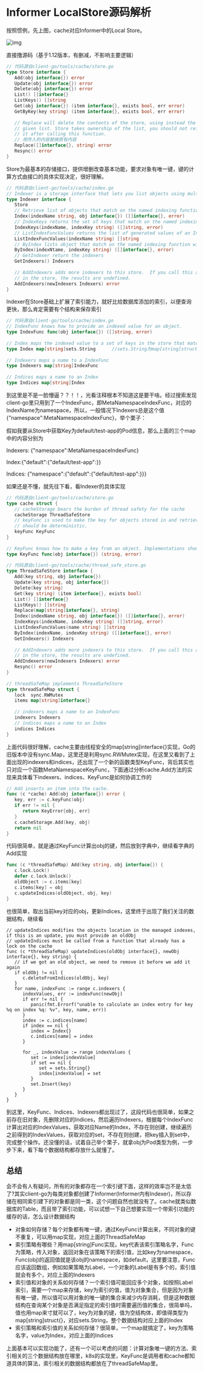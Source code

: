 # Informer LocalStore源码解析


 按照惯例，先上图，cache对应Informer中的Local Store。

![img](./informer.jpeg)

直接撸源码（基于1.12版本，有删减，不影响主要逻辑）

```go
// 代码源自client-go/tools/cache/store.go
type Store interface {
   Add(obj interface{}) error
   Update(obj interface{}) error
   Delete(obj interface{}) error
   List() []interface{}
   ListKeys() []string
   Get(obj interface{}) (item interface{}, exists bool, err error)
   GetByKey(key string) (item interface{}, exists bool, err error)
 
   // Replace will delete the contents of the store, using instead the
   // given list. Store takes ownership of the list, you should not reference
   // it after calling this function.
   // 用传入的内容替换原有内容
   Replace([]interface{}, string) error
   Resync() error
}
```

Store为最基本的存储接口，提供增删改查基本功能，要求对象有唯一键，键的计算方式由接口的具体实现决定，很好理解。

```go
// 代码源自client-go/tools/cache/index.go
// Indexer is a storage interface that lets you list objects using multiple indexing functions
type Indexer interface {
   Store
   // Retrieve list of objects that match on the named indexing function
   Index(indexName string, obj interface{}) ([]interface{}, error)
   // IndexKeys returns the set of keys that match on the named indexing function.
   IndexKeys(indexName, indexKey string) ([]string, error)
   // ListIndexFuncValues returns the list of generated values of an Index func
   ListIndexFuncValues(indexName string) []string
   // ByIndex lists object that match on the named indexing function with the exact key
   ByIndex(indexNtame, indexKey string) ([]interface{}, error)
   // GetIndexer return the indexers
   GetIndexers() Indexers
 
   // AddIndexers adds more indexers to this store.  If you call this after you already have data
   // in the store, the results are undefined.
   AddIndexers(newIndexers Indexers) error
}
```

Indexer在Store基础上扩展了索引能力，就好比给数据库添加的索引，以便查询更快，那么肯定需要有个结构来保存索引

```go
// 代码源自client-go/tools/cache/index.go
// IndexFunc knows how to provide an indexed value for an object.
type IndexFunc func(obj interface{}) ([]string, error)
  
// Index maps the indexed value to a set of keys in the store that match on that value
type Index map[string]sets.String      //sets.String为map[string]struct{}类型，减少内存占用
 
// Indexers maps a name to a IndexFunc
type Indexers map[string]IndexFunc
 
// Indices maps a name to an Index
type Indices map[string]Index
```

到这里是不是一脸懵逼？？！！，光看注释根本不知道这是要干啥。经过搜索发现client-go里只用到了一个IndexFunc，即MetaNamespaceIndexFunc，对应的IndexName为namespace，所以，一般情况下Indexers总是这个值{"namespace":MetaNamespaceIndexFunc}，举个栗子：

假如我要从Store中获取Key为default/test-app的Pod信息，那么上面的三个map中的内容分别为

Indexers: {"namespace":MetaNamespaceIndexFunc}

Index:{"default":{"default/test-app":}}

Indices: {"namespace":{"default":{"default/test-app":}}}

如果还是不懂，就先往下看，看Indexer的具体实现

```go
// 代码源自client-go/tools/cache/store.go
type cache struct {
   // cacheStorage bears the burden of thread safety for the cache
   cacheStorage ThreadSafeStore
   // keyFunc is used to make the key for objects stored in and retrieved from items, and
   // should be deterministic.
   keyFunc KeyFunc
}
  
// KeyFunc knows how to make a key from an object. Implementations should be deterministic.
type KeyFunc func(obj interface{}) (string, error)
  
// 代码源自client-go/tools/cache/thread_safe_store.go
type ThreadSafeStore interface {
   Add(key string, obj interface{})
   Update(key string, obj interface{})
   Delete(key string)
   Get(key string) (item interface{}, exists bool)
   List() []interface{}
   ListKeys() []string
   Replace(map[string]interface{}, string)
   Index(indexName string, obj interface{}) ([]interface{}, error)
   IndexKeys(indexName, indexKey string) ([]string, error)
   ListIndexFuncValues(name string) []string
   ByIndex(indexName, indexKey string) ([]interface{}, error)
   GetIndexers() Indexers
 
   // AddIndexers adds more indexers to this store.  If you call this after you already have data
   // in the store, the results are undefined.
   AddIndexers(newIndexers Indexers) error
   Resync() error
}
 
// threadSafeMap implements ThreadSafeStore
type threadSafeMap struct {
   lock  sync.RWMutex
   items map[string]interface{}
 
   // indexers maps a name to an IndexFunc
   indexers Indexers
   // indices maps a name to an Index
   indices Indices
}
```

上面代码很好理解，cache主要由线程安全的map[string]interface{}实现，Go的旧版本中没有sync.Map，这里还是利用sync.RWMutex实现，在这里又看到了上面出现的indexers和indices，还出现了一个新的函数类型KeyFunc，背后其实也只对应一个函数MetaNamespaceKeyFunc，下面通过分析cache.Add方法的实现来具体看下indexers、indices、KeyFunc是如何协调工作的

```go
// Add inserts an item into the cache.
func (c *cache) Add(obj interface{}) error {
   key, err := c.keyFunc(obj)
   if err != nil {
      return KeyError{obj, err}
   }
   c.cacheStorage.Add(key, obj)
   return nil
}
```

代码很简单，就是通过KeyFunc计算出obj的键，然后放到字典中，继续看字典的Add实现

```go
func (c *threadSafeMap) Add(key string, obj interface{}) {
   c.lock.Lock()
   defer c.lock.Unlock()
   oldObject := c.items[key]
   c.items[key] = obj
   c.updateIndices(oldObject, obj, key)
}
```

也很简单，取出当前key对应的obj，更新Indices，这里终于出现了我们关注的数据结构，继续看

```
// updateIndices modifies the objects location in the managed indexes, if this is an update, you must provide an oldObj
// updateIndices must be called from a function that already has a lock on the cache
func (c *threadSafeMap) updateIndices(oldObj interface{}, newObj interface{}, key string) {
   // if we got an old object, we need to remove it before we add it again
   if oldObj != nil {
      c.deleteFromIndices(oldObj, key)
   }
   for name, indexFunc := range c.indexers {
      indexValues, err := indexFunc(newObj)
      if err != nil {
         panic(fmt.Errorf("unable to calculate an index entry for key %q on index %q: %v", key, name, err))
      }
      index := c.indices[name]
      if index == nil {
         index = Index{}
         c.indices[name] = index
      }
 
      for _, indexValue := range indexValues {
         set := index[indexValue]
         if set == nil {
            set = sets.String{}
            index[indexValue] = set
         }
         set.Insert(key)
      }
   }
}
```

到这里，KeyFunc、Indices、Indexers都出现过了，这段代码也很简单，如果之前存在旧对象，先删除对应的Indices，然后遍历Indexers，根据每个IndexFunc计算出对应的IndexValues，获取对应Name的Index，不存在则创建，继续遍历之前得到的IndexValues，获取对应的set，不存在则创建，把key插入到set中，完成整个操作。还没懂的话，试着自己举个栗子，就拿obj为Pod类型为例，一步步下来，看下每个数据结构都存放什么就懂了。

## 总结

会不会有人有疑问，所有的对象都存在一个索引键下面，这样的效率岂不是太低了?其实client-go为每类对象都创建了Informer(Informer内有Indexer)，所以存储在相同索引建下的对象都是同一类，这个问题自然也就没有了。cache就类似数据库的Table，而且带了索引功能，可以试想一下自己想要实现一个带索引功能的缓存的话，怎么设计数据结构

- 对象如何存储？每个对象都有唯一键，通过KeyFunc计算出来，不同对象的键不重复，可以用map实现，对应上面的ThreadSafeMap
- 索引策略有哪些？用map[string]Func实现，key代表该索引策略名字，Func为策略，传入对象，返回对象在该策略下的索引值，比如key为namespace，Func(obj)的返回值就是该obj的namespace，如default，这里要注意，Func应该返回数组，例如如果策略为Label，一个对象的Label是有多个的，索引值就会有多个，对应上面的Indexers
- 索引值和对象的关系如何存储？一个索引值可能回应多个对象，如按照Label索引，需要一个map来存储，key为索引的值，值为对象集合，但是因为对象有唯一键，所以值可以用对象的唯一键的集合来减少内存消耗，但是这种数据结构在查询某个对象是否满足指定的索引值时需要遍历值的集合，很简单吗，值也用map来寸就可以了，key为对象的键，值为空结构体，即值得类型为map[string]struct{}，对应sets.String，整个数据结构对应上面的Index
- 索引策略和索引值的关系如何存储？很简单，一个map就搞定了，key为策略名字，value为Index，对应上面的Indices

上面基本可以实现功能了，还有一个可以考虑的问题：计算对象唯一键的方法、索引相关的三个数据结构放在哪里，k8s的实现里，KeyFunc是调用者和cache都知道具体的算法，索引相关的数据结构都放在了threadSafeMap里。





 

